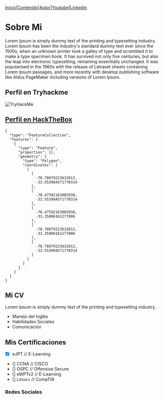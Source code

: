 [Inicio](https://bountyh4cker.github.io)|[Contenido](https://bountyh4cker.github.io/nav/page1.html)|[Autor](https://bountyh4cker.github.io/nav/about.html)|[Youtube](https://www.youtube.com/channel/UChNTj2xNpEQiliMv-IJbWvQ)|[Linkedin](https://www.linkedin.com/in/emersontech/)

# Sobre Mi
Lorem Ipsum is simply dummy text of the printing and typesetting industry. Lorem Ipsum has been the industry's standard dummy text ever since the 1500s, when an unknown printer took a galley of type and scrambled it to make a type specimen book. It has survived not only five centuries, but also the leap into electronic typesetting, remaining essentially unchanged. It was popularised in the 1960s with the release of Letraset sheets containing Lorem Ipsum passages, and more recently with desktop publishing software like Aldus PageMaker including versions of Lorem Ipsum.

## Perfil en Tryhackme
<img src="https://tryhackme-badges.s3.amazonaws.com/bountyhacker.png" alt="TryHackMe">

## [Perfil en HackTheBox](https://app.hackthebox.com/profile/924118)

```topojson
{
  "type": "FeatureCollection",
  "features": [
    {
      "type": "Feature",
      "properties": {},
      "geometry": {
        "type": "Polygon",
        "coordinates": [
          [
            [
              -70.78079223632812,
              -33.553984571770314
            ],
            [
              -70.47592163085938,
              -33.553984571770314
            ],
            [
              -70.47592163085938,
              -33.35806161277886
            ],
            [
              -70.78079223632812,
              -33.35806161277886
            ],
            [
              -70.78079223632812,
              -33.553984571770314
            ]
          ]
        ]
      }
    }
  ]
}
```

## Mi CV
Lorem Ipsum is simply dummy text of the printing and typesetting industry.
- Manejo del Inglés
- Habilidades Sociales
- Comunicación

## Mis Certificaciones
- [X] eJPT // E-Learning
- [] CCNA // CISCO
- [] OSPC // Offensive Secure
- [] eWPTv2 // E-Learning
- [] Linux+ // CompTIA

### Redes Sociales
